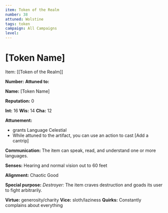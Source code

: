 ```yaml
---
item: Token of the Realm
number: 38
attuned: Wolstine
tags: token
campaign: All Campaigns
level:
---
```

# [Token Name]



Item: [[Token of the Realm]]

**Number:** 
**Attuned to:**

**Name:** [Token Name]

**Reputation:** 0

**Int:** 16
**Wis:** 14
**Cha:** 12

**Attunement:**
* grants Language Celestial
* While attuned to the artifact, you can use an action to cast [Add a cantrip]

**Communication:** The item can speak, read, and understand one or more languages.

**Senses:** Hearing and normal vision out to 60 feet

**Alignment:** Chaotic Good

**Special purpose:** _Destroyer:_ The item craves destruction and goads its user to fight arbitrarily.

**Virtue:** generosity/charity
**Vice:** sloth/laziness
**Quirks:** Constantly complains about everything